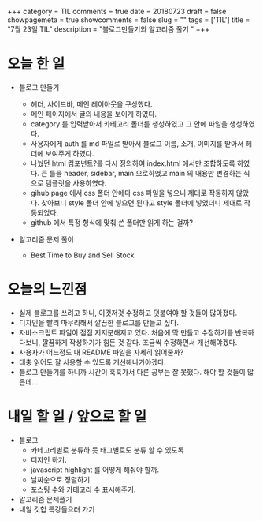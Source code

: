 +++
category = TIL
comments = true
date = 20180723
draft = false
showpagemeta = true
showcomments = false
slug = ""
tags = ['TIL']
title = "7월 23일 TIL"
description = "블로그만들기와 알고리즘 풀기 "
+++

# 오늘 한 일

- 블로그 만들기

  - 헤더, 사이드바, 메인 레이아웃을 구상했다.
  - 메인 페이지에서 글의 내용을 보이게 하였다.
  - category 를 입력받아서 카테고리 폴더를 생성하였고 그 안에 파일을 생성하였다.
  - 사용자에게 auth 를 md 파일로 받아서 블로그 이름, 소개, 이미지를 받아서 헤더에 보여주게 하였다.
  - 나눴던 html 컴포넌트?를 다시 정의하여 index.html 에서만 조합하도록 하였다. 큰 틀을 header, sidebar, main 으로하였고 main 의 내용만 변경하는 식으로 템플릿을 사용하였다.
  - gihub page 에서 css 폴더 안에다 css 파일을 넣으니 제대로 작동하지 않았다. 찾아보니 style 폴더 안에 넣으면 된다고 style 폴더에 넣었더니 제대로 작동되었다.
  - github 에서 특정 형식에 맞춰 쓴 폴더만 읽게 하는 걸까?

- 알고리즘 문제 풀이
  - Best Time to Buy and Sell Stock

# 오늘의 느낀점

- 실제 블로그를 쓰려고 하니, 이것저것 수정하고 덧붙여야 할 것들이 많아졌다.
- 디자인을 빨리 마무리해서 깔끔한 블로그를 만들고 싶다.
- 자바스크립트 파일이 점점 지저분해지고 있다. 처음에 막 만들고 수정하기를 반복하다보니, 깔끔하게 작성하기가 힘든 것 같다. 조금씩 수정하면서 개선해야겠다.
- 사용자가 어느정도 내 README 파일을 자세히 읽어줄까?
- 대충 읽어도 잘 사용할 수 있도록 개선해나가야겠다.
- 블로그 만들기를 하니까 시간이 훅훅가서 다른 공부는 잘 못했다. 해야 할 것들이 많은데...

# 내일 할 일 / 앞으로 할 일

- 블로그
  - 카테고리별로 분류하 듯 태그별로도 분류 할 수 있도록
  - 디자인 하기.
  - javascript highlight 를 어떻게 해줘야 할까.
  - 날짜순으로 정렬하기.
  - 포스팅 수와 카테고리 수 표시해주기.
- 알고리즘 문제풀기
- 내일 깃헙 특강들으러 가기
